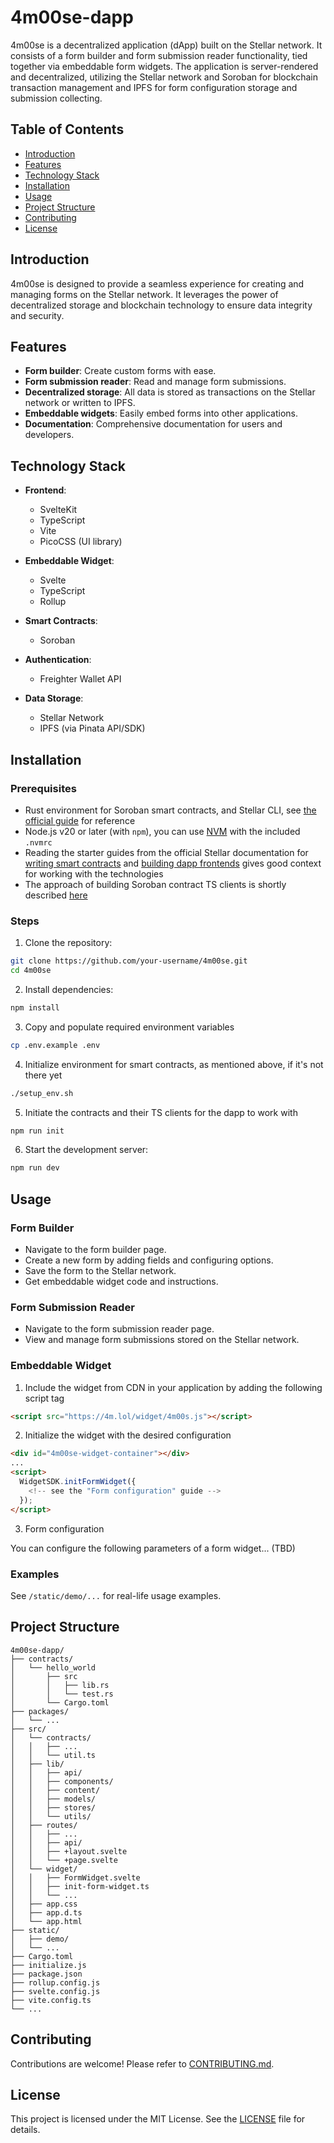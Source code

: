 # 4m00se-dapp

4m00se is a decentralized application (dApp) built on the Stellar network. It consists of a form builder and form submission reader functionality, tied together via embeddable form widgets. The application is server-rendered and decentralized, utilizing the Stellar network and Soroban for blockchain transaction management and IPFS for form configuration storage and submission collecting.

## Table of Contents

- [Introduction](#introduction)
- [Features](#features)
- [Technology Stack](#technology-stack)
- [Installation](#installation)
- [Usage](#usage)
- [Project Structure](#project-structure)
- [Contributing](#contributing)
- [License](#license)

## Introduction

4m00se is designed to provide a seamless experience for creating and managing forms on the Stellar network. It leverages the power of decentralized storage and blockchain technology to ensure data integrity and security.

## Features

- **Form builder**: Create custom forms with ease.
- **Form submission reader**: Read and manage form submissions.
- **Decentralized storage**: All data is stored as transactions on the Stellar network or written to IPFS.
- **Embeddable widgets**: Easily embed forms into other applications.
- **Documentation**: Comprehensive documentation for users and developers.

## Technology Stack

- **Frontend**:

  - SvelteKit
  - TypeScript
  - Vite
  - PicoCSS (UI library)

- **Embeddable Widget**:

  - Svelte
  - TypeScript
  - Rollup

- **Smart Contracts**:

  - Soroban

- **Authentication**:

  - Freighter Wallet API

- **Data Storage**:
  - Stellar Network
  - IPFS (via Pinata API/SDK)

## Installation

### Prerequisites

- Rust environment for Soroban smart contracts, and Stellar CLI, see [the official guide](https://developers.stellar.org/docs/build/smart-contracts/getting-started/setup) for reference
- Node.js v20 or later (with `npm`), you can use [NVM](https://github.com/nvm-sh/nvm) with the included `.nvmrc`
- Reading the starter guides from the official Stellar documentation for [writing smart contracts](https://developers.stellar.org/docs/build/smart-contracts/overview) and [building dapp frontends](https://developers.stellar.org/docs/build/apps/dapp-frontend) gives good context for working with the technologies
- The approach of building Soroban contract TS clients is shortly described [here](https://github.com/stellar-dapps/stellar-contracts-with-astro?tab=readme-ov-file#how-it-works)

### Steps

1. Clone the repository:

```bash
git clone https://github.com/your-username/4m00se.git
cd 4m00se
```

2. Install dependencies:

```bash
npm install
```

3. Copy and populate required environment variables

```bash
cp .env.example .env
```

4. Initialize environment for smart contracts, as mentioned above, if it's not there yet

```bash
./setup_env.sh
```

5. Initiate the contracts and their TS clients for the dapp to work with

```bash
npm run init
```

6. Start the development server:

```bash
npm run dev
```

## Usage

### Form Builder

- Navigate to the form builder page.
- Create a new form by adding fields and configuring options.
- Save the form to the Stellar network.
- Get embeddable widget code and instructions.

### Form Submission Reader

- Navigate to the form submission reader page.
- View and manage form submissions stored on the Stellar network.

### Embeddable Widget

1. Include the widget from CDN in your application by adding the following script tag

```html
<script src="https://4m.lol/widget/4m00s.js"></script>
```

2. Initialize the widget with the desired configuration

```html
<div id="4m00se-widget-container"></div>
...
<script>
  WidgetSDK.initFormWidget({
    <!-- see the "Form configuration" guide -->
  });
</script>
```

3. Form configuration

You can configure the following parameters of a form widget... (TBD)

### Examples

See `/static/demo/...` for real-life usage examples.

## Project Structure

```
4m00se-dapp/
├── contracts/
│   └── hello_world
│       ├── src
│       │   ├── lib.rs
│       │   └── test.rs
│       └── Cargo.toml
├── packages/
│   └── ...
├── src/
│   └── contracts/
│   │   ├── ...
│   │   └── util.ts
│   ├── lib/
│   │   ├── api/
│   │   ├── components/
│   │   ├── content/
│   │   ├── models/
│   │   ├── stores/
│   │   └── utils/
│   ├── routes/
│   │   ├── ...
│   │   ├── api/
│   │   ├── +layout.svelte
│   │   └── +page.svelte
│   └── widget/
│   │   ├── FormWidget.svelte
│   │   ├── init-form-widget.ts
│   │   └── ...
│   ├── app.css
│   ├── app.d.ts
│   └── app.html
├── static/
│   ├── demo/
│   └── ...
├── Cargo.toml
├── initialize.js
├── package.json
├── rollup.config.js
├── svelte.config.js
├── vite.config.ts
└── ...
```

## Contributing

Contributions are welcome! Please refer to [CONTRIBUTING.md](docs/CONTRIBUTING.md).

## License

This project is licensed under the MIT License. See the [LICENSE](LICENSE) file for details.
